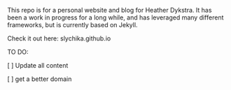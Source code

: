 This repo is for a personal website and blog for Heather Dykstra. 
It has been a work in progress for a long while, and has leveraged many 
different frameworks, but is currently based on Jekyll. 

Check it out here:
slychika.github.io

TO DO:

[ ] Update all content 

[ ] get a better domain